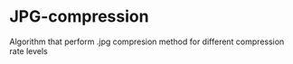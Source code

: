 # JPG-compression
Algorithm that perform .jpg compresion method for different compression rate levels 
